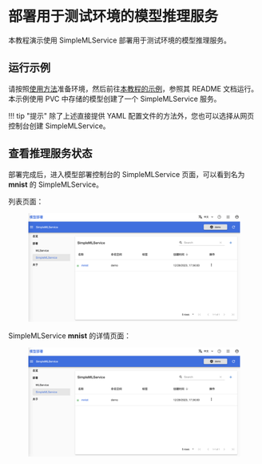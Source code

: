 # 部署用于测试环境的模型推理服务

本教程演示使用 SimpleMLService 部署用于测试环境的模型推理服务。

## 运行示例

请按照<a target="_blank" rel="noopener noreferrer" href="https://github.com/t9k/tutorial-examples/blob/master/docs/README-zh.md#%E4%BD%BF%E7%94%A8%E6%96%B9%E6%B3%95">使用方法</a>准备环境，然后前往<a target="_blank" rel="noopener noreferrer" href="https://github.com/t9k/tutorial-examples/blob/master/deployment/simplemlservice">本教程的示例</a>，参照其 README 文档运行。本示例使用 PVC 中存储的模型创建了一个 SimpleMLService 服务。

!!! tip "提示"
    除了上述直接提供 YAML 配置文件的方法外，您也可以选择从网页控制台创建 SimpleMLService。

## 查看推理服务状态

部署完成后，进入模型部署控制台的 SimpleMLService 页面，可以看到名为 **mnist** 的 SimpleMLService。

列表页面：

<figure class="screenshot">
    <img alt="list" src="../assets/tasks/deploy-simplemlservice/list.png" class="screenshot"/>
</figure>

SimpleMLService **mnist** 的详情页面：

<figure class="screenshot">
    <img alt="detail" src="../assets/tasks/deploy-simplemlservice/list.png" class="screenshot"/>
</figure>